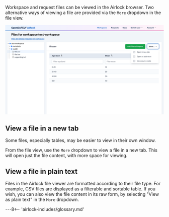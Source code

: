 Workspace and request files can be viewed in the Airlock browser. Two alternative ways of viewing a 
file are provided via the `More` dropdown in the file view.

![More dropdown](../screenshots/more_dropdown.png)


## View a file in a new tab
Some files, especially tables, may be easier to view in their own window.

From the file view, use the `More` dropdown to view a file in a new tab. This will open just the
file content, with more space for viewing.


## View a file in plain text
Files in the Airlock file viewer are formatted according to their file type. For example, CSV
files are displayed as a filterable and sortable table. If you wish, you can also view the
file content in its raw form, by selecting "View as plain text" in the `More` dropdown.


---8<-- 'airlock-includes/glossary.md'
